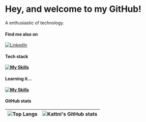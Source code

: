 # Hey, and welcome to my GitHub!
A enthusiastic of technology.

#### Find me also on
[![LinkedIn](https://img.shields.io/badge/LinkedIn-fff?style=for-the-badge&logo=linkedin&logoColor=0E76A8)](https://www.linkedin.com/in/lucas-alves-789808272/)

#### Tech stack
**[![My Skills](https://skillicons.dev/icons?i=js,nodejs,typescript,mongodb,mysql,html,css,react,git,github)](https://skillicons.dev)**

#### Learning it...
**[![My Skills](https://skillicons.dev/icons?i=,postgres,docker,aws,azure,redis)](https://skillicons.dev)**

#### GitHub stats

|![Top Langs](https://github-readme-stats.vercel.app/api/top-langs/?username=Lucasasdev&layout=donut)|![Kattni's GitHub stats](https://github-readme-stats.vercel.app/api?username=Lucasasdev)|
| ----------- | ----------- |

